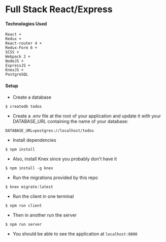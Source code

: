 # Full Stack React/Express

#### Technologies Used
```
React + 
Redux + 
React-router 4 + 
Redux-Form 6 + 
SCSS + 
Webpack 2 +
NodeJS +
ExpressJS +
KnexJS + 
PostgreSQL
```

#### Setup


* Create a database

```
$ createdb todos
```

* Create a .env file at the root of your application and update it with your DATABASE_URL containing the name of your database:

```
DATABASE_URL=postgres://localhost/todos
```

* Install dependencies

```
$ npm install
```

* Also, install Knex since you probably don't have it

```
$ npm install -g knex
```

* Run the migrations provided by this repo

```
$ knex migrate:latest
```

* Run the client in one terminal

```
$ npm run client
```

* Then in another run the server

```
$ npm run server
```

* You should be able to see the application at `localhost:8000`


